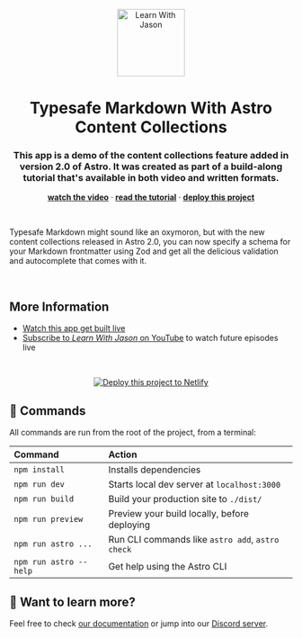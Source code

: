 <p align="center">
  <a href="https://www.learnwithjason.dev">
    <img src="https://res.cloudinary.com/jlengstorf/image/upload/v1609356421/lwj/learn-with-jason.png" alt="Learn With Jason" width="120" />
  </a>
</p>
<h1 align="center">
  Typesafe Markdown With Astro Content Collections
</h1>
<h3 align="center">
  This app is a demo of the content collections feature added in version 2.0 of Astro. It was created as part of a build-along tutorial that's available in both video and written formats.
</h3>
<p align="center">
  <a href="https://youtu.be/gqz0d1GguTg"><strong>watch the video</strong></a> · 
  <a href="https://lwj.dev/blog/typesafe-markdown-astro-content-collections"><strong>read the tutorial</strong></a> · 
  <a href="https://app.netlify.com/start/deploy?repository=https://github.com/learnwithjason/astro-content-collections&utm_source=learnwithjason&utm_medium=github&utm_campaign=devex"><strong>deploy this project</strong></a>
</p>

&nbsp;

Typesafe Markdown might sound like an oxymoron, but with the new content collections released in Astro 2.0, you can now specify a schema for your Markdown frontmatter using Zod and get all the delicious validation and autocomplete that comes with it.

&nbsp;

## More Information

- [Watch this app get built live][episode]
- [Subscribe to _Learn With Jason_ on YouTube][youtube] to watch future episodes live

&nbsp;
<p align="center">
  <a href="https://app.netlify.com/start/deploy?repository=https://github.com/learnwithjason/astro-content-collections&utm_source=learnwithjason&utm_medium=github&utm_campaign=devex">
    <img src="https://www.netlify.com/img/deploy/button.svg" alt="Deploy this project to Netlify" />
  </a>
</p>

[episode]: https://lwj.dev/blog/typesafe-markdown-astro-content-collections
[youtube]: https://www.youtube.com/@learnwithjason

## 🧞 Commands

All commands are run from the root of the project, from a terminal:

| Command                | Action                                           |
| :--------------------- | :----------------------------------------------- |
| `npm install`          | Installs dependencies                            |
| `npm run dev`          | Starts local dev server at `localhost:3000`      |
| `npm run build`        | Build your production site to `./dist/`          |
| `npm run preview`      | Preview your build locally, before deploying     |
| `npm run astro ...`    | Run CLI commands like `astro add`, `astro check` |
| `npm run astro --help` | Get help using the Astro CLI                     |

## 👀 Want to learn more?

Feel free to check [our documentation](https://docs.astro.build) or jump into our [Discord server](https://astro.build/chat).

